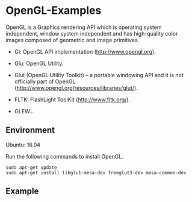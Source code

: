 # OpenGL-Examples

OpenGL is a Graphics rendering API which is operating system independent, window system independent and has high-quality color images composed of geometric and image primitives.


- Gl: OpenGL API implementation (http://www.opengl.org).

- Glu: OpenGL Utility.

- Glut (OpenGL Utility Toolkit) – a portable windowing API and it is not officially part of OpenGL (http://www.opengl.org/resources/libraries/glut/).

- FLTK: FlashLight ToolKit (http://www.fltk.org/).

- GLEW…

## Environment

Ubuntu: 16.04

Run the following commands to install OpenGL.

    sudo apt-get update
    sudo apt-get install libglu1-mesa-dev freeglut3-dev mesa-common-dev

## Example
